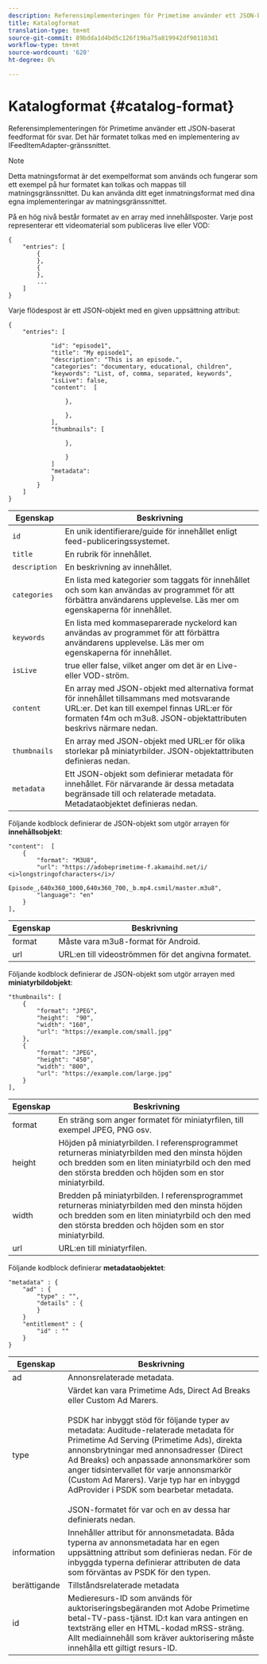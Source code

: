 ```yaml
---
description: Referensimplementeringen för Primetime använder ett JSON-baserat feedformat för svar. Det här formatet tolkas med en implementering av IFeedItemAdapter-gränssnittet.
title: Katalogformat
translation-type: tm+mt
source-git-commit: 89bdda1d4bd5c126f19ba75a819942df901183d1
workflow-type: tm+mt
source-wordcount: '620'
ht-degree: 0%

---
```



# Katalogformat {#catalog-format}

Referensimplementeringen för Primetime använder ett JSON-baserat feedformat för svar. Det här formatet tolkas med en implementering av IFeedItemAdapter-gränssnittet.

>[!NOTE]
>
>Detta matningsformat är det exempelformat som används och fungerar som ett exempel på hur formatet kan tolkas och mappas till matningsgränssnittet. Du kan använda ditt eget inmatningsformat med dina egna implementeringar av matningsgränssnittet.

På en hög nivå består formatet av en array med innehållsposter. Varje post representerar ett videomaterial som publiceras live eller VOD:

```
{
    "entries": [
        {
        },
        {
        },
        ...
    ]
}
```

Varje flödespost är ett JSON-objekt med en given uppsättning attribut:

```
{
    "entries": [
        
            "id": "episode1",
            "title": "My episode1",
            "description": "This is an episode.",
            "categories": "documentary, educational, children",
            "keywords": "List, of, comma, separated, keywords",
            "isLive": false,
            "content":  [
                
                },
                
                },
            ],
            "thumbnails": [
                
                },
                
                }
            ]
            "metadata": 
            } 
        }
    ]
}
```

| Egenskap | Beskrivning |
|---|---|
| `id` | En unik identifierare/guide för innehållet enligt feed-publiceringssystemet. |
| `title` | En rubrik för innehållet. |
| `description` | En beskrivning av innehållet. |
| `categories` | En lista med kategorier som taggats för innehållet och som kan användas av programmet för att förbättra användarens upplevelse. Läs mer om egenskaperna för innehållet. |
| `keywords` | En lista med kommaseparerade nyckelord kan användas av programmet för att förbättra användarens upplevelse. Läs mer om egenskaperna för innehållet. |
| `isLive` | true eller false, vilket anger om det är en Live- eller VOD-ström. |
| `content` | En array med JSON-objekt med alternativa format för innehållet tillsammans med motsvarande URL:er. Det kan till exempel finnas URL:er för formaten f4m och m3u8. JSON-objektattributen beskrivs närmare nedan. |
| `thumbnails` | En array med JSON-objekt med URL:er för olika storlekar på miniatyrbilder. JSON-objektattributen definieras nedan. |
| `metadata` | Ett JSON-objekt som definierar metadata för innehållet. För närvarande är dessa metadata begränsade till och relaterade metadata. Metadataobjektet definieras nedan. |

Följande kodblock definierar de JSON-objekt som utgör arrayen för **innehållsobjekt**:

```
"content":  [
    {
        "format": "M3U8",
        "url": "https://adobeprimetime-f.akamaihd.net/i/
<i>longstringofcharacters</i>/
                 Episode_,640x360_1000,640x360_700,_b.mp4.csmil/master.m3u8",
        "language": "en"
    }  
],
```

| Egenskap | Beskrivning |
|--- |--- |
| format | Måste vara m3u8-format för Android. |
| url | URL:en till videoströmmen för det angivna formatet. |

Följande kodblock definierar de JSON-objekt som utgör arrayen med **miniatyrbildobjekt**:

```
"thumbnails": [
    {
        "format": "JPEG",
        "height":  "90",
        "width": "160",
        "url": "https://example.com/small.jpg"
    },
    {
        "format": "JPEG",
        "height": "450",
        "width": "800",
        "url": "https://example.com/large.jpg"
    }
],
```

| Egenskap | Beskrivning |
|---|---|
| format | En sträng som anger formatet för miniatyrfilen, till exempel JPEG, PNG osv. |
| height | Höjden på miniatyrbilden. I referensprogrammet returneras miniatyrbilden med den minsta höjden och bredden som en liten miniatyrbild och den med den största bredden och höjden som en stor miniatyrbild. |
| width | Bredden på miniatyrbilden. I referensprogrammet returneras miniatyrbilden med den minsta höjden och bredden som en liten miniatyrbild och den med den största bredden och höjden som en stor miniatyrbild. |
| url | URL:en till miniatyrfilen. |

Följande kodblock definierar **metadataobjektet**:

```
"metadata" : {
    "ad" : {
        "type" : "",
        "details" : {
        }
    }
    "entitlement" : {
        "id" : ""
    }
}
```

| Egenskap | Beskrivning |
|--- |--- |
| ad | Annonsrelaterade metadata. |
| type | Värdet kan vara Primetime Ads, Direct Ad Breaks eller Custom Ad Marers. <br/><br/>PSDK har inbyggt stöd för följande typer av metadata: Auditude-relaterade metadata för Primetime Ad Serving (Primetime Ads), direkta annonsbrytningar med annonsadresser (Direct Ad Breaks) och anpassade annonsmarkörer som anger tidsintervallet för varje annonsmarkör (Custom Ad Marers). Varje typ har en inbyggd AdProvider i PSDK som bearbetar metadata.  <br/><br/>JSON-formatet för var och en av dessa har definierats nedan. |
| information | Innehåller attribut för annonsmetadata. Båda typerna av annonsmetadata har en egen uppsättning attribut som definieras nedan. För de inbyggda typerna definierar attributen de data som förväntas av PSDK för den typen. |
| berättigande | Tillståndsrelaterade metadata |
| id | Medieresurs-ID som används för auktoriseringsbegäranden mot Adobe Primetime betal-TV-pass-tjänst. ID:t kan vara antingen en textsträng eller en HTML-kodad mRSS-sträng. Allt mediainnehåll som kräver auktorisering måste innehålla ett giltigt resurs-ID. |

